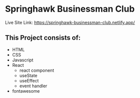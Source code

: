 # Springhawk Businessman Club

Live Site Link:
https://springhawk-businessman-club.netlify.app/

## This Project consists of:
- HTML
- CSS
- Javascript
- React
  - react component
  - useState
  - useEffect
  - event handler
- fontawesome